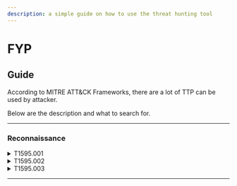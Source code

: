 ```yaml
---
description: a simple guide on how to use the threat hunting tool
---
```


# FYP

## Guide

According to MITRE ATT\&CK Frameworks, there are a lot of TTP can be used by attacker.

Below are the description and what to search for.

***

### Reconnaissance

<details>

<summary>T1595.001</summary>

**Name:** Scanning IP blocks

**Description:** Attacker scanning victim's IP block to gather network information.



**Data Source:** Access Log

**Keyword:** nmap



Reference: [https://attack.mitre.org/techniques/T1595/001/](https://attack.mitre.org/techniques/T1595/001/)

</details>

<details>

<summary>T1595.002</summary>

**Name:** Vulnerability Scanning

**Description:** Attacker may scan victim for known or unknown vulnerability to exploit



**Data Source:** Access Log

**Keyword:** nmap



Reference: [https://attack.mitre.org/techniques/T1595/002/](https://attack.mitre.org/techniques/T1595/002/)

</details>

<details>

<summary>T1595.003</summary>

**Name:** Wordlist Scanning

**Description:** Attacker may use brute forcing or crawling technique to understand the victim's infrastructure



**Data Source:** Access Log

**Keyword:** gobuster, dirbuster



Reference: [https://attack.mitre.org/techniques/T1595/003/](https://attack.mitre.org/techniques/T1595/003/)

</details>

***

##
